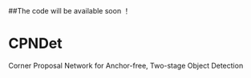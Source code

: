 ##The code will be available soon ！

# CPNDet
Corner Proposal Network for Anchor-free, Two-stage Object Detection
